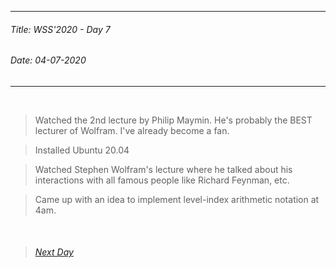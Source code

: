 ----------
###### Title: WSS'2020 - Day 7
###### Date: 04-07-2020
----------
&nbsp;

> Watched the 2nd lecture by Philip Maymin. He's probably the BEST lecturer of Wolfram. I've already become a fan.

> Installed Ubuntu 20.04

> Watched Stephen Wolfram's lecture where he talked about his interactions with all famous people like Richard Feynman, etc.

> Came up with an idea to implement level-index arithmetic notation at 4am.



&nbsp;
> ###### [Next Day](Day8.md)

